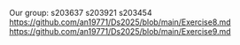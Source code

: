 Our group:
s203637
s203921
s203454
https://github.com/an19771/Ds2025/blob/main/Exercise8.md
https://github.com/an19771/Ds2025/blob/main/Exercise9.md
